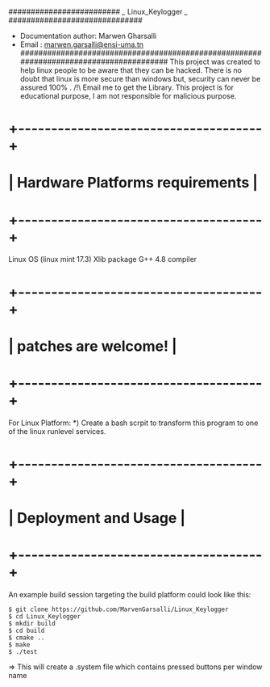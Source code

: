 ######################### *_* Linux_Keylogger *_* ##############################
* Documentation author: Marwen Gharsalli
* Email               : marwen.garsalli@ensi-uma.tn
#######################################################################################
This project was created to help linux people to be aware that they can be hacked. 
There is no doubt that linux is more secure than windows but, security can never be assured 100% .
/!\ Email me to get the Library. This project is for educational purpose, I am not responsible for malicious purpose.

#        +-------------------------------------+
#        |  Hardware Platforms requirements    |
#        +-------------------------------------+
Linux OS (linux mint 17.3)
Xlib package
G++ 4.8 compiler

#        +-------------------------------------+
#        |        patches are welcome!         |
#        +-------------------------------------+
For Linux Platform:
*) Create a bash scrpit to transform this program to one of the linux runlevel services.

#        +-------------------------------------+
#        |        Deployment and Usage         |
#        +-------------------------------------+
An example build session targeting the build platform could look like this:

```
$ git clone https://github.com/MarvenGarsalli/Linux_Keylogger
$ cd Linux_Keylogger
$ mkdir build
$ cd build
$ cmake ..
$ make
$ ./test

```
=> This will create a .system file which contains pressed buttons per window name
